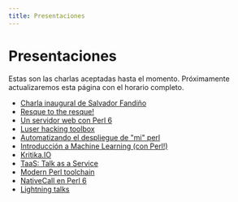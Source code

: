 ```yaml
---
title: Presentaciones
---
```

# Presentaciones

Estas son las charlas aceptadas hasta el momento.
Próximamente actualizaremos esta página con el horario completo.

* [Charla inaugural de Salvador Fandiño](/page/talks/keynote.html)
* [Resque to the resque!](/page/talks/resque.html)
* [Un servidor web con Perl 6](/page/talks/web-perl6.html)
* [Luser hacking toolbox](/page/talks/luser-toolbox.html)
* [Automatizando el despliegue de "mi" perl](/page/talks/deploy-perl.html)
* [Introducción a Machine Learning (con Perl!)](/page/talks/perl-ml.html)
* [Kritika.IO](/page/talks/kritika-io.html)
* [TaaS: Talk as a Service](/page/talks/taas.html)
* [Modern Perl toolchain](/page/talks/modern-perl-toolchain.html)
* [NativeCall en Perl 6](/page/talks/perl6-nativecall.html)
* [Lightning talks](/page/talks/lightning.html)

